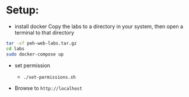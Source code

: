 # Setup:

- install docker
Copy the labs to a directory in your system, then open a terminal to that directory
```bash
tar -xf peh-web-labs.tar.gz
cd labs
sudo docker-compose up
```

- set permission
	- `./set-permissions.sh`

- Browse to `http://localhost`